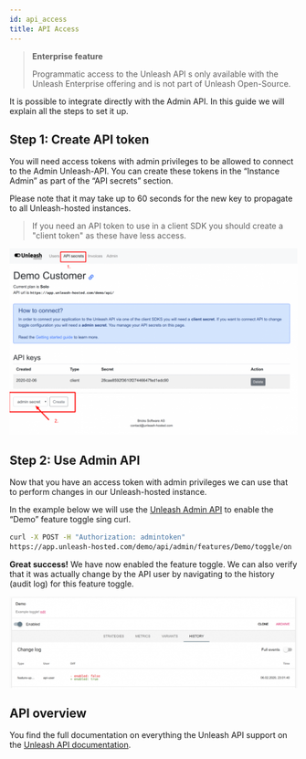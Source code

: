 ```yaml
---
id: api_access
title: API Access
---
```


> **Enterprise feature**
>
> Programmatic access to the Unleash API s only available with the Unleash Enterprise offering and is not part of Unleash Open-Source.

It is possible to integrate directly with the Admin API. In this guide we will explain all the steps to set it up.

## Step 1: Create API token

You will need access tokens with admin privileges to be allowed to connect to the Admin Unleash-API. You can create these tokens in the “Instance Admin” as part of the “API secrets” section. 

Please note that it may take up to 60 seconds for the new key to propagate to all Unleash-hosted instances. 

> If you need an API token to use in a client SDK you should create a "client token" as these have less access.

![Create token](../assets/create_token.png)

## Step 2: Use Admin API

Now that you have an access token with admin privileges we can use that to perform changes in our Unleash-hosted instance. 

In the example below we will use the [Unleash Admin API](../api/admin/features) to enable the “Demo” feature toggle sing curl. 

```sh
curl -X POST -H "Authorization: admintoken"
https://app.unleash-hosted.com/demo/api/admin/features/Demo/toggle/on
```

**Great success!** We have now enabled the feature toggle. We can also verify that it was actually change by the API user by navigating to the history (audit log) for this feature toggle.
  
![Create token](../assets/api_access_history.png)

## API overview

You find the full documentation on everything the Unleash API support on the [Unleash API documentation](../api/admin/features).
